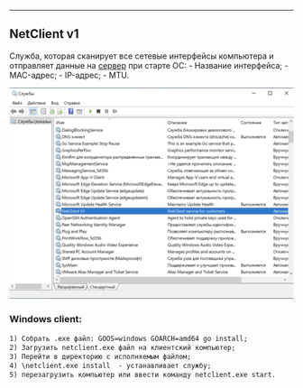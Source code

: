 ____
## NetClient v1
Служба, которая сканирует все сетевые интерфейсы компьютера и отправляет данные на [сервер](../netserver/readme) при старте ОС:
	- Название интерфейса;
	- MAC-адрес;
	- IP-адрес;
	- MTU.

![](../docs/images/ncservice_example.png)

### Windows client:
	1) Собрать .exe файл: GOOS=windows GOARCH=amd64 go install;
	2) Загрузить netclient.exe файл на клиентский компьютер;
	3) Перейти в директорию с исполняемым файлом;
	4) \netclient.exe install  - устанавливает службу;
	5) перезагрузить компьютер или ввести команду netclient.exe start.